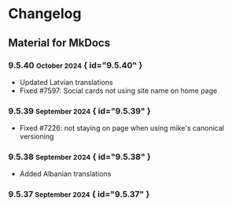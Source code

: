 # Changelog

## Material for MkDocs

### 9.5.40 <small>October 2024</small> { id="9.5.40" }

- Updated Latvian translations
- Fixed #7597: Social cards not using site name on home page

### 9.5.39 <small>September 2024</small> { id="9.5.39" }

- Fixed #7226: not staying on page when using mike's canonical versioning

### 9.5.38 <small>September 2024</small> { id="9.5.38" }

- Added Albanian translations

### 9.5.37 <small>September 2024</small> { id="9.5.37" }